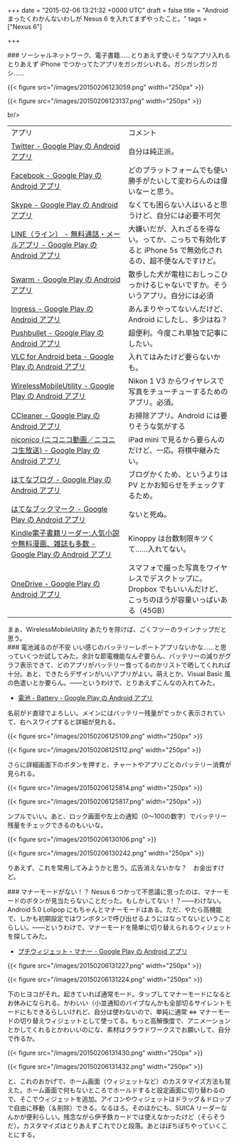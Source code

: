 
+++
date = "2015-02-06 13:21:32 +0000 UTC"
draft = false
title = "Android まったくわかんないわしが Nesus 6 を入れてまずやったこと。"
tags = ["Nexus 6"]

+++
<div class="section">
    ### ソーシャルネットワーク、電子書籍……とりあえず使いそうなアプリ入れる
    とりあえず iPhone でつかってたアプリをガシガシいれる。ガシガシガシガシ……

{{< figure src="/images/20150206123059.png" width="250px" >}}



{{< figure src="/images/20150206123137.png" width="250px" >}}

br/>


<table>
    <tbody><tr>
    <td>アプリ</td>
    <td>コメント</td>
    </tr>
    <tr>
    <td><a href="https://play.google.com/store/apps/details?id=com.twitter.android&amp;hl=ja">Twitter - Google Play の Android アプリ</a></td>
    <td>自分は純正派。</td>
    </tr>
    <tr>
    <td><a href="https://play.google.com/store/apps/details?id=com.facebook.katana&amp;hl=ja">Facebook - Google Play の Android アプリ</a></td>
    <td>どのプラットフォームでも使い勝手がたいして変わらんのは偉いなーと思う。</td>
    </tr>
    <tr>
    <td><a href="https://play.google.com/store/apps/details?id=com.skype.raider&amp;hl=ja">Skype - Google Play の Android アプリ</a></td>
    <td>なくても困らない人はいると思うけど、自分には必要不可欠</td>
    </tr>
    <tr>
    <td><a href="https://play.google.com/store/apps/details?id=jp.naver.line.android&amp;hl=ja">LINE（ライン） - 無料通話・メールアプリ - Google Play の Android アプリ</a></td>
    <td>大嫌いだが、入れざるを得ない。ってか、こっちで有効化すると iPhone 5s で無効化されるの、超不便なんですけど。</td>
    </tr>
    <tr>
    <td><a href="https://play.google.com/store/apps/details?id=com.foursquare.robin&amp;hl=ja">Swarm - Google Play の Android アプリ</a></td>
    <td>散歩した犬が電柱におしっこひっかけるじゃないですか。そういうアプリ。自分には必須</td>
    </tr>
    <tr>
    <td><a href="https://play.google.com/store/apps/details?id=com.nianticproject.ingress&amp;hl=ja">Ingress - Google Play の Android アプリ</a></td>
    <td>あんまりやってないんだけど、Android にしたし、多少はね？</td>
    </tr>
    <tr>
    <td><a href="https://play.google.com/store/apps/details?id=com.pushbullet.android&amp;hl=ja">Pushbullet - Google Play の Android アプリ</a></td>
    <td>超便利。今度これ単独で記事にしたい。</td>
    </tr>
    <tr>
    <td><a href="https://play.google.com/store/apps/details?id=org.videolan.vlc.betav7neon&amp;hl=ja">VLC for Android beta - Google Play の Android アプリ</a></td>
    <td>入れてはみたけど要らないかも。</td>
    </tr>
    <tr>
    <td><a href="https://play.google.com/store/apps/details?id=com.nikon.wu.wmau&amp;hl=ja">WirelessMobileUtility - Google Play の Android アプリ</a></td>
    <td>Nikon 1 V3 からワイヤレスで写真をチューチューするためのアプリ。必須。</td>
    </tr>
    <tr>
    <td><a href="https://play.google.com/store/apps/details?id=com.piriform.ccleaner&amp;hl=ja">CCleaner - Google Play の Android アプリ</a></td>
    <td>お掃除アプリ。Android には要りそうな気がする</td>
    </tr>
    <tr>
    <td><a href="https://play.google.com/store/apps/details?id=jp.nicovideo.android&amp;hl=ja">niconico (ニコニコ動画／ニコニコ生放送) - Google Play の Android アプリ</a></td>
    <td>iPad mini で見るから要らんのだけど、一応。将棋中継みたい。</td>
    </tr>
    <tr>
    <td><a href="https://play.google.com/store/apps/details?id=jp.ne.hatena.blog&amp;hl=ja">はてなブログ - Google Play の Android アプリ</a></td>
    <td>ブログかくため、というよりは PV とかお知らせをチェックするため。</td>
    </tr>
    <tr>
    <td><a href="https://play.google.com/store/apps/details?id=com.hatena.android.bookmark&amp;hl=ja">はてなブックマーク - Google Play の Android アプリ</a></td>
    <td>ないと死ぬ。</td>
    </tr>
    <tr>
    <td><a href="https://play.google.com/store/apps/details?id=com.amazon.kindle&amp;hl=ja">Kindle電子書籍リーダー:人気小説や無料漫画、雑誌も多数 - Google Play の Android アプリ</a></td>
    <td>Kinoppy は台数制限キツくて……入れてない。</td>
    </tr>
    <tr>
    <td><a href="https://play.google.com/store/apps/details?id=com.microsoft.skydrive&amp;hl=ja">OneDrive - Google Play の Android アプリ</a></td>
    <td>スマフォで撮った写真をワイヤレスでデスクトップに。Dropbox でもいいんだけど、こっちのほうが容量いっぱいある（45GB）</td>
    </tr>
</tbody></table>まぁ、WirelessMobileUtility あたりを除けば、ごくフツーのラインナップだと思う。

</div>
<div class="section">
    ### 電池減るのが不安
    いい感じのバッテリーレポートアプリないかな……と思っていくつか試してみた。余計な節電機能なんぞ要らん、バッテリーの減りがグラフ表示できて、どのアプリがバッテリー食ってるのかリストで晒してくれれば十分。あと、できたらデザインがいいアプリがよい。萌えとか、Visual Basic 風の色遣いとか要らん。――というわけで、とりあえずこんなの入れてみた。

<ul>
<li><a href="https://play.google.com/store/apps/details?id=com.macropinch.pearl&amp;hl=ja">電池 - Battery - Google Play の Android アプリ</a></li>
</ul>名前がド直球でよろしい。メインにはバッテリー残量がでっかく表示されていて、右へスワイプすると詳細が見れる。

{{< figure src="/images/20150206125109.png" width="250px" >}}



{{< figure src="/images/20150206125112.png" width="250px" >}}

さらに詳細画面下のボタンを押すと、チャートやアプリごとのバッテリー消費が見られる。

{{< figure src="/images/20150206125814.png" width="250px" >}}



{{< figure src="/images/20150206125817.png" width="250px" >}}

ンプルでいい。あと、ロック画面や左上の通知（0～100の数字）でバッテリー残量をチェックできるのもいいな。

{{< figure src="/images/20150206130106.png"  >}}



{{< figure src="/images/20150206130242.png" width="250px" >}}

りあえず、これを常用してみようかと思う。広告消えないかな？　お金出すけど。

</div>
<div class="section">
    ### マナーモードがない！？
    Nesus 6 つかって不思議に思ったのは、マナーモードのボタンが見当たらないことだった。もしかしてない！？――わけない。Android 5.0 Lolipop にもちゃんとマナーモードはある。ただ、やたら高機能で、しかも初期設定ではワンボタンで呼び出せるようにはなってないということらしい。――というわけで、マナーモードを簡単に切り替えられるウィジェットを探してみた。

<ul>
<li><a href="https://play.google.com/store/apps/details?id=com.muisika.puchiwidget_manner_m0001&amp;hl=ja">プチウィジェット・マナー - Google Play の Android アプリ</a></li>
</ul>

{{< figure src="/images/20150206131227.png" width="250px" >}}



{{< figure src="/images/20150206131224.png" width="250px" >}}

下のヒヨコがそれ。起きていれば通常モード。タップしてマナーモードになるとお休みになられる。かわいい（小並通知のバイブなんかも全部切るサイレントモードにもできるらしいけれど、自分は使わないので、単純に通常 ⇔ マナーモードの切り替えウィジェットとして使ってる。もっと高解像度で、アニメーションとかしてくれるとかわいいのにな、素材はクラウドワークスでお願いして、自分で作るか。

{{< figure src="/images/20150206131430.png" width="250px" >}}



{{< figure src="/images/20150206131432.png" width="250px" >}}

と、これのおかげで、ホーム画面（ウィジェットなど）のカスタマイズ方法も覚えた。ホーム画面で何もないところでホールドすると設定画面に切り替わるので、そこでウィジェットを追加。アイコンやウィジェットはドラッグ＆ドロップで自由に移動（＆削除）できる。なるほろ。そのほかにも、SUICA リーダーなんかが便利らしい。残念ながら伊予鉄カードでは使えなかったけど（そらそうだ）。カスタマイズはとりあえずこれでひと段落。あとはぼちぼちやっていくことにする。

</div>

